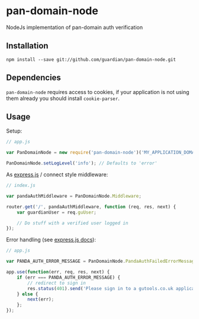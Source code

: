 # pan-domain-node
NodeJs implementation of pan-domain auth verification

## Installation

`npm install --save git://github.com/guardian/pan-domain-node.git`

## Dependencies

`pan-domain-node` requires access to cookies, if your application is not using them already you should install `cookie-parser`.

## Usage

Setup:

```JavaScript
// app.js

var PanDomainNode = new require('pan-domain-node')('MY_APPLICATION_DOMAIN');

PanDomainNode.setLogLevel('info'); // Defaults to 'error'

```

As [express.js](http://expressjs.com/) / connect style middleware:

```JavaScript
// index.js

var pandaAuthMiddleware = PanDomainNode.Middleware;

router.get('/', pandaAuthMiddleware, function (req, res, next) {
    var guardianUser = req.guUser;

    // Do stuff with a verified user logged in
});

```

Error handling (see [express.js docs](http://expressjs.com/guide/error-handling.html)):

```JavaScript
// app.js

var PANDA_AUTH_ERROR_MESSAGE = PanDomainNode.PandaAuthFailedErrorMessage;

app.use(function(err, req, res, next) {
    if (err === PANDA_AUTH_ERROR_MESSAGE) {
        // redirect to sign in
        res.status(401).send('Please sign in to a gutools.co.uk application.');
    } else {
        next(err);
    };
});
```
